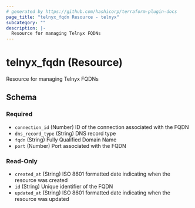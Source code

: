 ```yaml
---
# generated by https://github.com/hashicorp/terraform-plugin-docs
page_title: "telnyx_fqdn Resource - telnyx"
subcategory: ""
description: |-
  Resource for managing Telnyx FQDNs
---
```


# telnyx_fqdn (Resource)

Resource for managing Telnyx FQDNs



<!-- schema generated by tfplugindocs -->
## Schema

### Required

- `connection_id` (Number) ID of the connection associated with the FQDN
- `dns_record_type` (String) DNS record type
- `fqdn` (String) Fully Qualified Domain Name
- `port` (Number) Port associated with the FQDN

### Read-Only

- `created_at` (String) ISO 8601 formatted date indicating when the resource was created
- `id` (String) Unique identifier of the FQDN
- `updated_at` (String) ISO 8601 formatted date indicating when the resource was updated
